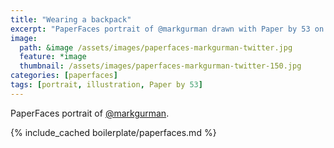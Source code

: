 ```yaml
---
title: "Wearing a backpack"
excerpt: "PaperFaces portrait of @markgurman drawn with Paper by 53 on an iPad."
image: 
  path: &image /assets/images/paperfaces-markgurman-twitter.jpg 
  feature: *image
  thumbnail: /assets/images/paperfaces-markgurman-twitter-150.jpg
categories: [paperfaces]
tags: [portrait, illustration, Paper by 53]
---
```


PaperFaces portrait of [@markgurman](https://twitter.com/markgurman).

{% include_cached boilerplate/paperfaces.md %}

